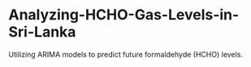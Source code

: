 # Analyzing-HCHO-Gas-Levels-in-Sri-Lanka
Utilizing ARIMA models to predict future formaldehyde (HCHO) levels.
